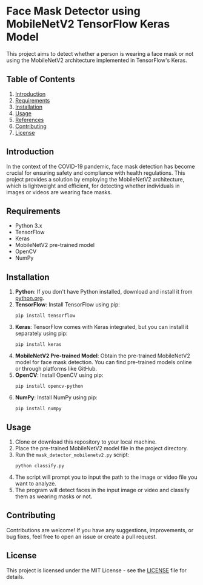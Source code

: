 # Face Mask Detector using MobileNetV2 TensorFlow Keras Model

This project aims to detect whether a person is wearing a face mask or not using the MobileNetV2 architecture implemented in TensorFlow's Keras.

## Table of Contents
1. [Introduction](#introduction)
2. [Requirements](#requirements)
3. [Installation](#installation)
4. [Usage](#usage)
5. [References](#references)
6. [Contributing](#contributing)
7. [License](#license)

## Introduction

In the context of the COVID-19 pandemic, face mask detection has become crucial for ensuring safety and compliance with health regulations. This project provides a solution by employing the MobileNetV2 architecture, which is lightweight and efficient, for detecting whether individuals in images or videos are wearing face masks.

## Requirements

- Python 3.x
- TensorFlow
- Keras
- MobileNetV2 pre-trained model
- OpenCV
- NumPy

## Installation

1. **Python**: If you don't have Python installed, download and install it from [python.org](https://www.python.org/).
2. **TensorFlow**: Install TensorFlow using pip:
    ```
    pip install tensorflow
    ```
3. **Keras**: TensorFlow comes with Keras integrated, but you can install it separately using pip:
    ```
    pip install keras
    ```
4. **MobileNetV2 Pre-trained Model**: Obtain the pre-trained MobileNetV2 model for face mask detection. You can find pre-trained models online or through platforms like GitHub.
5. **OpenCV**: Install OpenCV using pip:
    ```
    pip install opencv-python
    ```
6. **NumPy**: Install NumPy using pip:
    ```
    pip install numpy
    ```

## Usage

1. Clone or download this repository to your local machine.
2. Place the pre-trained MobileNetV2 model file in the project directory.
3. Run the `mask_detector_mobilenetv2.py` script:
    ```
    python classify.py
    ```
4. The script will prompt you to input the path to the image or video file you want to analyze.
5. The program will detect faces in the input image or video and classify them as wearing masks or not.


## Contributing

Contributions are welcome! If you have any suggestions, improvements, or bug fixes, feel free to open an issue or create a pull request.

## License

This project is licensed under the MIT License - see the [LICENSE](LICENSE) file for details.

